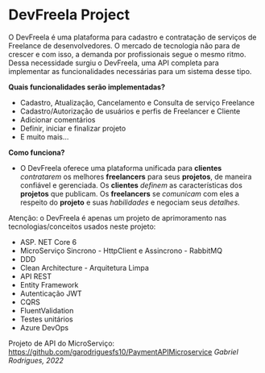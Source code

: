 # DevFreela Project

O DevFreela é uma plataforma para cadastro e contratação de serviços de Freelance de desenvolvedores. O mercado de tecnologia não para de crescer e com isso, a demanda por profissionais segue o mesmo ritmo. Dessa necessidade surgiu o DevFreela, uma API completa para implementar as funcionalidades necessárias para um sistema desse tipo.


**Quais funcionalidades serão implementadas?**

 - Cadastro, Atualização, Cancelamento e Consulta de serviço Freelance
 - Cadastro/Autorização de usuários e perfis de Freelancer e Cliente
 - Adicionar comentários 
 - Definir, iniciar e finalizar projeto
 - E muito mais...

**Como funciona?**

 - O DevFreela oferece uma plataforma unificada para **clientes** *contratarem* os melhores **freelancers** para seus **projetos**, de maneira confiável e gerenciada. Os **clientes** *definem* as características dos **projetos** que publicam. Os **freelancers** se *comunicam* com eles a respeito do **projeto** e suas *habilidades* e negociam seus *detalhes*.

Atenção: o DevFreela é apenas um projeto de aprimoramento nas tecnologias/conceitos usados neste projeto:

 - ASP. NET Core 6
 - MicroServiço Sincrono - HttpClient e Assincrono - RabbitMQ
 - DDD
 - Clean Architecture - Arquitetura Limpa
 - API REST
 - Entity Framework
 - Autenticação JWT
 - CQRS
 - FluentValidation
 - Testes unitários
 - Azure DevOps
 
Projeto de API do MicroServiço: https://github.com/garodriguesfs10/PaymentAPIMicroservice
*Gabriel Rodrigues, 2022*
